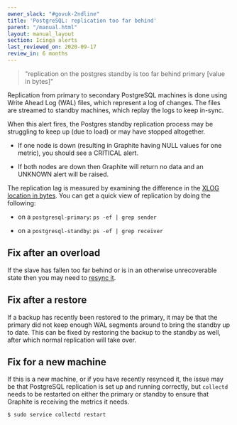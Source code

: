 ```yaml
---
owner_slack: "#govuk-2ndline"
title: 'PostgreSQL: replication too far behind'
parent: "/manual.html"
layout: manual_layout
section: Icinga alerts
last_reviewed_on: 2020-09-17
review_in: 6 months
---
```


> "replication on the postgres standby is too far behind primary [value in bytes]"

Replication from primary to secondary PostgreSQL machines is done using
Write Ahead Log (WAL) files, which represent a log of changes. The files
are streamed to standby machines, which replay the logs to keep in-sync.

When this alert fires, the Postgres standby replication process may be
struggling to keep up (due to load) or may have stopped altogether.

- If one node is down (resulting in Graphite having NULL values for one
  metric), you should see a CRITICAL alert.

- If both nodes are down then Graphite will return no data and an UNKNOWN
  alert will be raised.

The replication lag is measured by examining the difference in the [XLOG
location in bytes](https://wiki.postgresql.org/wiki/Streaming_Replication).
You can get a quick view of replication by doing the following:

- on a `postgresql-primary`: `ps -ef | grep sender`

- on a `postgresql-standby`: `ps -ef | grep receiver`

## Fix after an overload

If the slave has fallen too far behind or is in an otherwise
unrecoverable state then you may need to [resync
it](/manual/setup-postgresql-replication.html#syncing-a-standby).

## Fix after a restore

If a backup has recently been restored to the primary, it may be that
the primary did not keep enough WAL segments around to bring the
standby up to date. This can be fixed by restoring the backup to the
standby as well, after which normal replication will take over.

## Fix for a new machine

If this is a new machine, or if you have recently resynced it, the issue may be
that PostgreSQL replication is set up and running correctly, but `collectd`
needs to be restarted on either the primary or standby to ensure that Graphite
is receiving the metrics it needs.

```sh
$ sudo service collectd restart
```
